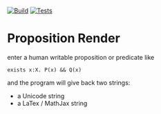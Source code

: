 [![Build](https://github.com/Kaya-Sem/proposition-render/actions/workflows/build.yml/badge.svg)](https://github.com/Kaya-Sem/proposition-render/actions/workflows/build.yml) 
[![Tests](https://github.com/Kaya-Sem/proposition-render/actions/workflows/go-tests.yml/badge.svg)](https://github.com/Kaya-Sem/proposition-render/actions/workflows/go-tests.yml)

# Proposition Render

enter a human writable proposition or predicate like

`exists x:X. P(x) && Q(x)`

and the program will give back two strings:

- a Unicode string
- a LaTex / MathJax string
